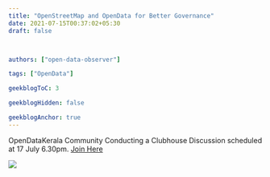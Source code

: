 ```yaml
---
title: "OpenStreetMap and OpenData for Better Governance"
date: 2021-07-15T00:37:02+05:30
draft: false



authors: ["open-data-observer"]

tags: ["OpenData"]

geekblogToC: 3

geekblogHidden: false

geekblogAnchor: true
---
```


OpenDataKerala Community Conducting a Clubhouse Discussion scheduled at 17 July 6.30pm. [Join Here](https://www.clubhouse.com/event/PD5z4kj4)

![](https://i.imgur.com/IATge8u.jpg)

